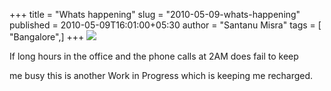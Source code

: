 +++
title = "Whats happening"
slug = "2010-05-09-whats-happening"
published = 2010-05-09T16:01:00+05:30
author = "Santanu Misra"
tags = [ "Bangalore",]
+++
[![](../images/thumbnails/2010-05-09-whats-happening-wip.jpg)](../images/2010-05-09-whats-happening-wip.jpg)



If long hours in the office and the phone calls at 2AM does fail to keep

me busy this is another Work in Progress which is keeping me recharged.
